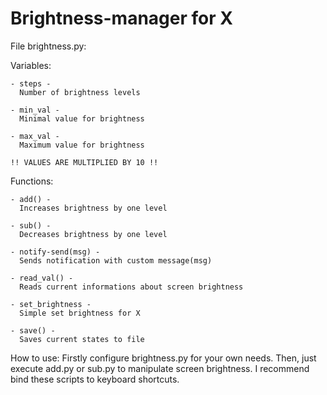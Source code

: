 # Brightness-manager for X
File brightness.py:

  Variables:
  
    - steps - 
      Number of brightness levels

    - min_val -
      Minimal value for brightness

    - max_val -
      Maximum value for brightness
      
    !! VALUES ARE MULTIPLIED BY 10 !!
  
  Functions:
  
    - add() -
      Increases brightness by one level
    
    - sub() -
      Decreases brightness by one level
      
    - notify-send(msg) -
      Sends notification with custom message(msg)
    
    - read_val() -
      Reads current informations about screen brightness
      
    - set_brightness -
      Simple set brightness for X
      
    - save() -
      Saves current states to file

How to use:
  Firstly configure brightness.py for your own needs.
  Then, just execute add.py or sub.py to manipulate screen brightness.
  I recommend bind these scripts to keyboard shortcuts.
